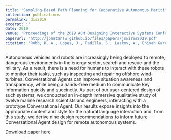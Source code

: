 ```yaml
---
title: "Sampling-Based Path Planning for Cooperative Autonomous Maritime Vehicles to Reduce Uncertainty in Range-Only Localization"
collection: publications
permalink: dis2019
excerpt: ''
date: 2019
venue: 'Proceedings of the 2019 ACM Designing Interactive Systems Conference'
paperurl: 'http://jonatansw.github.io/files/papers/jswiros2019.pdf'
citation: 'Robb, D. A., Lopes, J., Padilla, S., Laskov, A., Chiyah Garcia, F. J., Liu, X., Willners, J. S., Valeyrie, N., Lohan, K., Lane, D., Patron, P., Petillot, Y., Chantler, M. J., & Hastie, H. (2019). Exploring interaction with remote autonomous systems using conversational agents. DIS 2019 - Proceedings of the 2019 ACM Designing Interactive Systems Conference, 1543–1556. https://doi.org/10.1145/3322276.3322318'
---
```

Autonomous vehicles and robots are increasingly being deployed to remote, dangerous environments in the energy sector, search and rescue and the military. As a result, there is a need for humans to interact with these robots to monitor their tasks, such as inspecting and repairing offshore wind-turbines. Conversational Agents can improve situation awareness and transparency, while being a hands-free medium to communicate key information quickly and succinctly. As part of our user-centered design of such systems, we conducted an in-depth immersive qualitative study of twelve marine research scientists and engineers, interacting with a prototype Conversational Agent. Our results expose insights into the appropriate content and style for the natural language interaction and, from this study, we derive nine design recommendations to inform future Conversational Agent design for remote autonomous systems.

[Download paper here](http://jonatansw.github.io/files/papers/dis2019.pdf)

